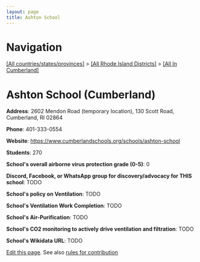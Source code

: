 ```yaml
---
layout: page
title: Ashton School
---
```

# Navigation

[[All countries/states/provinces]](../../..) > [[All Rhode Island Districts]](../..) > [[All In Cumberland]](..)

# Ashton School (Cumberland)

**Address**: 2602 Mendon Road (temporary location), 130 Scott Road, Cumberland, RI 02864

**Phone**: 401-333-0554

**Website**: <https://www.cumberlandschools.org/schools/ashton-school>

**Students**: 270

**School's overall airborne virus protection grade (0-5)**: 0

**Discord, Facebook, or WhatsApp group for discovery/advocacy for THIS school**: TODO

**School's policy on Ventilation**: TODO

**School's Ventilation Work Completion**: TODO

**School's Air-Purification**: TODO

**School's CO2 monitoring to actively drive ventilation and filtration**: TODO

**School's Wikidata URL**: TODO


[Edit this page](https://github.com/ventilate-schools/RI/edit/main/./Cumberland/Ashton_School.md). See also [rules for contribution](../../../contribution-rules/)